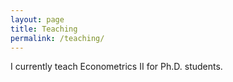 ```yaml
---
layout: page
title: Teaching
permalink: /teaching/
---
```


I currently teach Econometrics II for Ph.D. students.